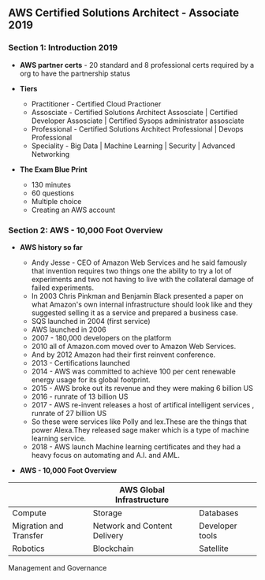 ## AWS Certified Solutions Architect - Associate 2019
### Section 1: Introduction 2019

* **AWS partner certs** - 20 standard and 8 professional certs required by a org to have the partnership status
* **Tiers**
  * Practitioner - Certified Cloud Practioner 
  * Assosciate - Certified Solutions Architect Assosciate | Certified Developer Assosciate | Certified Sysops administrator assosciate
  * Professional - Certified Solutions Architect Professional | Devops Professional 
  * Speciality - Big Data | Machine Learning | Security | Advanced Networking

* **The Exam Blue Print**
  * 130 minutes
  * 60 questions 
  * Multiple choice
  * Creating an AWS account 

### Section 2: AWS - 10,000 Foot Overview

* **AWS history so far**
  * Andy Jesse - CEO of Amazon Web Services and he said famously that invention requires two things one the ability to try a lot of experiments and two not having to live with the collateral damage of failed experiments.
  * In 2003 Chris Pinkman and Benjamin Black presented a paper on what Amazon's own internal infrastructure should look like and they suggested selling it as a service and prepared a business case.
  * SQS launched in 2004 (first service)
  * AWS launched in 2006 
  * 2007 - 180,000 developers on the platform
  * 2010 all of Amazon.com moved over to Amazon Web Services.
  * And by 2012 Amazon had their first reinvent conference.
  * 2013 - Certifications launched
  * 2014 - AWS was committed to achieve 100 per cent renewable energy usage for its global footprint.
  * 2015  - AWS broke out its revenue and they were making 6 billion US
  * 2016 - runrate of 13 billion US
  * 2017 - AWS re-invent releases a host of artifical intelligent services , runrate of 27 billion US
  * So these were services like Polly and lex.These are the things that power Alexa.They released sage maker which is a type of machine learning service.
  * 2018 - AWS launch Machine learning certificates and they had a heavy focus on automating and A.I. and AML.
  
 * **AWS - 10,000 Foot Overview**

|                        | AWS Global Infrastructure                    |                           | 
|------------------------|----------------------------------------------|---------------------------|
| Compute                | Storage                                      | Databases                 |
| Migration and Transfer | Network and Content Delivery | Developer tools | 
| Robotics | Blockchain | Satellite | 
     

Management and Governance
    
  
